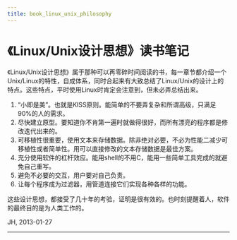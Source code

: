 ```yaml
---
title: book_linux_unix_philosophy
---
```


<head>
<link rel='stylesheet' href='/style/github2.css'/>
<meta http-equiv="Content-Type" content="text/html; charset=utf-8" />
</head>

《Linux/Unix设计思想》读书笔记
============================

《Linux/Unix设计思想》属于那种可以再零碎时间阅读的书，每一章节都介绍一个Unix/Linux的特性，自成体系，同时合起来有大致总结了Linux/Unix的设计上的特点。这些特点，平时使用Linux时肯定会注意到，但未必弄总结出来。

1. “小即是美”。也就是KISS原则。能简单的不要弄复杂和所谓高级，只满足90%的人的需求。
2. 尽快建立原型。要知道你不肯第一遍时就做得很好，而所有漂亮的程序都是修改迭代出来的。
3. 可移植性很重要，使用文本来存储数据。除非绝对必要，不必为性能二减少可移植性或者简单性。用可以直接修改的文本存储数据是最佳方案。
4. 充分使用软件的杠杆效应。能用shell的不用C，能用一些简单工具完成的就避免自己重写。
5. 避免不必要的交互，用户要对自己负责。
6. 让每个程序成为过滤器，用管道连接它们实现各种各样的功能。

这些设计思想，都接受了几十年的考验，证明是很有效的。也时刻提醒着人，软件的最终目的是为人类工作的。

JH, 2013-01-27

----

<div id="disqus_thread"></div>
<script type="text/javascript">
/* * * CONFIGURATION VARIABLES: EDIT BEFORE PASTING INTO YOUR WEBPAGE * * */
    var disqus_shortname = 'gaopenghigh'; // required: replace example with your forum shortname

    /* * * DON'T EDIT BELOW THIS LINE * * */
    (function() {
        var dsq = document.createElement('script'); dsq.type = 'text/javascript'; dsq.async = true;
        dsq.src = '//' + disqus_shortname + '.disqus.com/embed.js';
        (document.getElementsByTagName('head')[0] || document.getElementsByTagName('body')[0]).appendChild(dsq);
    })();
</script>
<script>
  (function(i,s,o,g,r,a,m){i['GoogleAnalyticsObject']=r;i[r]=i[r]||function(){
  (i[r].q=i[r].q||[]).push(arguments)},i[r].l=1*new Date();a=s.createElement(o),
  m=s.getElementsByTagName(o)[0];a.async=1;a.src=g;m.parentNode.insertBefore(a,m)
  })(window,document,'script','//www.google-analytics.com/analytics.js','ga');

  ga('create', 'UA-40539766-1', 'github.com');
  ga('send', 'pageview');

</script>

